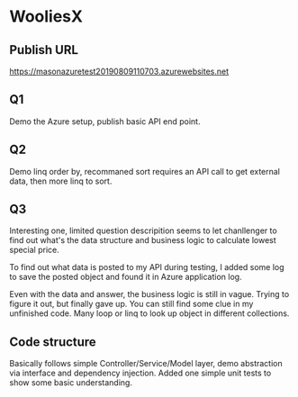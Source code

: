 # WooliesX

## Publish URL
https://masonazuretest20190809110703.azurewebsites.net

## Q1
Demo the Azure setup, publish basic API end point.

## Q2
Demo linq order by, recommaned sort requires an API call to get external data, then more linq to sort.

## Q3
Interesting one, limited question descripition seems to let chanllenger to find out what's the data structure and business logic
to calculate lowest special price.

To find out what data is posted to my API during testing, I added some log to save the posted object and found it in
Azure application log.

Even with the data and answer, the business logic is still in vague. Trying to figure it out, but finally gave up. You can still
find some clue in my unfinished code. Many loop or linq to look up object in different collections.

## Code structure
Basically follows simple Controller/Service/Model layer, demo abstraction via interface and dependency injection.
Added one simple unit tests to show some basic understanding.
